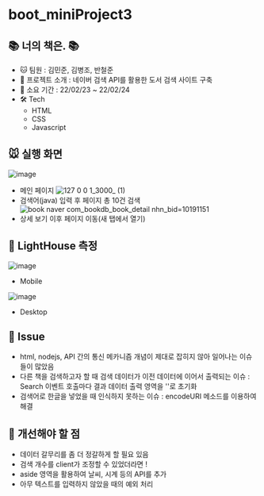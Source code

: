 # boot_miniProject3
## 📚 너의 책은. 📚

+ 🐱 팀원 : 김민준, 김병조, 반철준
+ 🐹 프로젝트 소개 : 네이버 검색 API를 활용한 도서 검색 사이트 구축
+ 💪 소요 기간 : 22/02/23 ~ 22/02/24
+ 🛠️ Tech
  + HTML
  + CSS
  + Javascript

## 🐭 실행 화면
![image](https://user-images.githubusercontent.com/57746855/155629481-3865930a-4078-491d-9f01-2e984cdef5dd.png)
+ 메인 페이지
![127 0 0 1_3000_ (1)](https://user-images.githubusercontent.com/57746855/155629561-2aba7cab-f94e-47a5-95e2-75a380d9232a.png)
+ 검색어(java) 입력 후 페이지 총 10건 검색
![book naver com_bookdb_book_detail nhn_bid=10191151](https://user-images.githubusercontent.com/57746855/155629662-250ab431-e5bf-4b86-8bab-ed6613da4b4b.png)
+ 상세 보기 이후 페이지 이동(새 탭에서 열기)

## 🎨 LightHouse 측정
![image](https://user-images.githubusercontent.com/57746855/155629775-5249fe00-1562-4055-b6dc-8db696ac0b9c.png)
+ Mobile

![image](https://user-images.githubusercontent.com/57746855/155629822-495f4dfa-81fb-4f56-82b4-98a5cdffe083.png)
+ Desktop

## 🐯 Issue
+ html, nodejs, API 간의 통신 메카니즘 개념이 제대로 잡히지 않아 일어나는 이슈들이 많았음
+ 다른 책을 검색하고자 할 때 검색 데이터가 이전 데이터에 이어서 출력되는 이슈 : Search 이벤트 호출마다 결과 데이터 출력 영역을 ''로 초기화
+ 검색어로 한글을 넣었을 때 인식하지 못하는 이슈 : encodeURI 메소드를 이용하여 해결


## 🐻 개선해야 할 점
+ 데이터 갈무리를 좀 더 정갈하게 할 필요 있음
+ 검색 개수를 client가 조정할 수 있었더라면 !
+ aside 영역을 활용하여 날씨, 시계 등의 API를 추가
+ 아무 텍스트를 입력하지 않았을 때의 예외 처리
